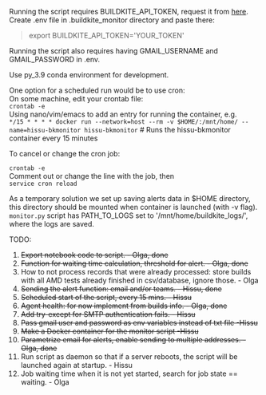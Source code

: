 Running the script requires BUILDKITE_API_TOKEN, request it from [here](https://buildkite.com/user/api-access-tokens).  
Create .env file in .buildkite_monitor directory and paste there:
> export BUILDKITE_API_TOKEN='YOUR_TOKEN' 

Running the script also requires having GMAIL_USERNAME and GMAIL_PASSWORD in .env.

Use py_3.9 conda environment for development.

One option for a scheduled run would be to use cron:\
On some machine, edit your crontab file:\
`crontab -e`\
Using nano/vim/emacs to add an entry for running the container, e.g.\
`*/15 * * * * docker run --network=host --rm -v $HOME/:/mnt/home/ --name=hissu-bkmonitor hissu-bkmonitor` # Runs the hissu-bkmonitor container every 15 minutes    

To cancel or change the cron job:  

`crontab -e`\
Comment out or change the line with the job, then  
`service cron reload`


As a temporary solution we set up saving alerts data in $HOME directory, this directory should be mounted when container is launched (with -v flag). `monitor.py` script has PATH_TO_LOGS set to '/mnt/home/buildkite_logs/', where the logs are saved.

TODO:  
1. ~~Export notebook code to script. - Olga, done~~
2. ~~Function for waiting time calculation, threshold for alert. - Olga, done~~
3. How to not process records that were already processed: store builds with all AMD tests already finished in csv/database, ignore those. - Olga
4. ~~Sending the alert function: email and/or teams. - Hissu, done~~
5. ~~Scheduled start of the script, every 15 mins. - Hissu~~
6. ~~Agent health: for now implement from builds info. - Olga, done~~
7. ~~Add try-except for SMTP authentication fails. - Hissu~~
8. ~~Pass gmail user and password as env variables instead of txt file -Hissu~~
9. ~~Make a Docker container for the monitor script -Hissu~~
10. ~~Parametrize email for alerts, enable sending to multiple addresses. - Olga, done~~
11. Run script as daemon so that if a server reboots, the script will be launched again at startup. - Hissu
12. Job waiting time when it is not yet started, search for job state == waiting. - Olga
